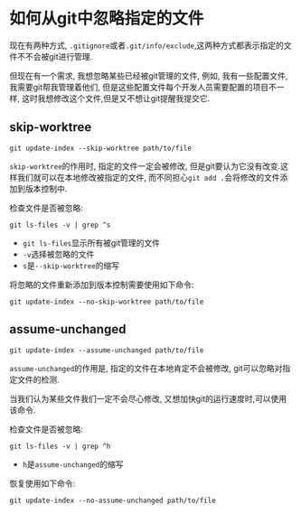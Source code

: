 # 如何从git中忽略指定的文件

现在有两种方式, `.gitignore`或者`.git/info/exclude`,这两种方式都表示指定的文件不不会被git进行管理.

但现在有一个需求, 我想忽略某些已经被git管理的文件, 例如, 我有一些配置文件, 我需要git帮我管理着他们, 但是这些配置文件每个开发人员需要配置的项目不一样, 这时我想修改这个文件,但是又不想让git提醒我提交它.

## skip-worktree

`git update-index --skip-worktree path/to/file`

`skip-worktree`的作用时, 指定的文件一定会被修改, 但是git要认为它没有改变.这样我们就可以在本地修改被指定的文件, 而不同担心`git add .`会将修改的文件添加到版本控制中.

检查文件是否被忽略:

```shell
git ls-files -v | grep ^s
```

* `git ls-files`显示所有被git管理的文件
* `-v`选择被忽略的文件
* `s`是`--skip-worktree`的缩写

将忽略的文件重新添加到版本控制需要使用如下命令:

```shell
git update-index --no-skip-worktree path/to/file
```



## assume-unchanged

```shell
git update-index --assume-unchanged path/to/file
```

`assume-unchanged`的作用是, 指定的文件在本地肯定不会被修改, git可以忽略对指定文件的检测.

当我们认为某些文件我们一定不会尽心修改, 又想加快git的运行速度时,可以使用该命令.

检查文件是否被忽略:

```shell
git ls-files -v | grep ^h
```

* `h`是`assume-unchanged`的缩写

恢复使用如下命令:

```shell
git update-index --no-assume-unchanged path/to/file
```

